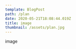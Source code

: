 ```yaml
---
template: BlogPost
path: /plan
date: 2020-05-21T18:08:44.019Z
title: image
thumbnail: /assets/plan.jpg
---
```

image

